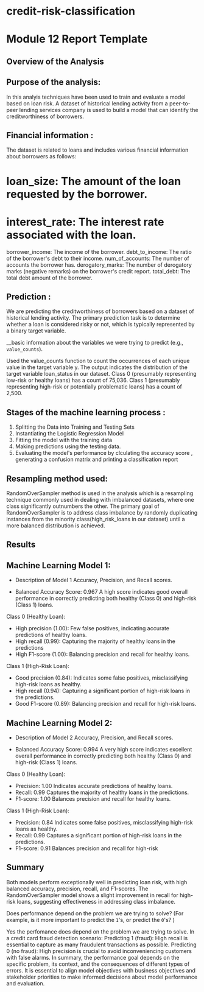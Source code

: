 # credit-risk-classification

# Module 12 Report Template

## Overview of the Analysis



 ## Purpose of the analysis:
                          
 In this analyis  techniques have been used  to train and evaluate a model based on loan risk. A dataset of historical lending activity from a peer-to-peer lending services company is used to build a model that can identify the creditworthiness of borrowers.

 ## Financial information :

The dataset is related to loans and includes various financial information about borrowers as follows: 

# loan_size: The amount of the loan requested by the borrower.<br>
# interest_rate: The interest rate associated with the loan.
borrower_income: The income of the borrower.
debt_to_income: The ratio of the borrower's debt to their income.
num_of_accounts: The number of accounts the borrower has.
derogatory_marks: The number of derogatory marks (negative remarks) on the borrower's credit report.
total_debt: The total debt amount of the borrower.

## Prediction :

We are predicting the creditworthiness of borrowers based on a dataset of historical lending activity. The primary prediction task is to determine whether a loan is considered risky or not, which is typically represented by a binary target variable.

__basic information about the variables we were trying to predict (e.g., `value_counts`).

Used the value_counts function  to count the occurrences of each unique value in the target variable y. The output indicates the distribution of the target variable loan_status in our dataset.
Class 0 (presumably representing low-risk or healthy loans) has a count of 75,036.
Class 1 (presumably representing high-risk or potentially problematic loans) has a count of 2,500.

## Stages of the machine learning process :
 1. Splitting the Data into Training and Testing Sets
 2. Instantiating the Logistic Regression Model
 3. Fitting the model with the training data
 4. Making predictions using the testing data.
 5. Evaluating the model's performance by clculating the accuracy score , generating a confusion matrix and printing a classification report


## Resampling method used:  
RandomOverSampler method is used in the analysis which is a resampling technique commonly used in dealing with imbalanced datasets, where one class significantly outnumbers the other. The primary goal of RandomOverSampler is to address class imbalance by randomly duplicating instances from the minority class(high_risk_loans in our dataset) until a more balanced distribution is achieved.

## Results

## Machine Learning Model 1:
  * Description of Model 1 Accuracy, Precision, and Recall scores.

* Balanced Accuracy Score: 0.967
A high score indicates good overall performance in correctly predicting both healthy (Class 0) and high-risk (Class 1) loans.

Class 0 (Healthy Loan):

* High precision (1.00): Few false positives, indicating accurate predictions of healthy loans.
* High recall (0.99): Capturing the majority of healthy loans in the predictions
* High F1-score (1.00): Balancing precision and recall for healthy loans.


Class 1 (High-Risk Loan):

* Good precision (0.84): Indicates some false positives, misclassifying high-risk loans as healthy.
* High recall (0.94): Capturing a significant portion of high-risk loans in the predictions.
* Good F1-score (0.89): Balancing precision and recall for high-risk loans.



## Machine Learning Model 2:
  * Description of Model 2 Accuracy, Precision, and Recall scores.

 * Balanced Accuracy Score: 0.994
A very high score indicates excellent overall performance in correctly predicting both healthy (Class 0) and high-risk (Class 1) loans.

Class 0 (Healthy Loan):

* Precision: 1.00
Indicates accurate predictions of healthy loans.
* Recall: 0.99
Captures the majority of healthy loans in the predictions.
* F1-score: 1.00
Balances precision and recall for healthy loans.


Class 1 (High-Risk Loan):

* Precision: 0.84
Indicates some false positives, misclassifying high-risk loans as healthy.
* Recall: 0.99
Captures a significant portion of high-risk loans in the predictions.
* F1-score: 0.91
Balances precision and recall for high-risk


## Summary
Both models perform exceptionally well in predicting loan risk, with high balanced accuracy, precision, recall, and F1-scores.
The RandomOverSampler model shows a slight improvement in recall for high-risk loans, suggesting effectiveness in addressing class imbalance.

Does performance depend on the problem we are trying to solve? (For example, is it more important to predict the `1`'s, or predict the `0`'s? )

Yes the perfomance does depend on the problem we are trying to solve. In a credit card fraud detection scenario:
Predicting 1 (fraud):
High recall is essential to capture as many fraudulent transactions as possible.
Predicting 0 (no fraud):
High precision is crucial to avoid inconveniencing customers with false alarms.
In summary, the performance goal depends on the specific problem, its context, and the consequences of different types of errors. It is essential to align model objectives with business objectives and stakeholder priorities to make informed decisions about model performance and evaluation.





